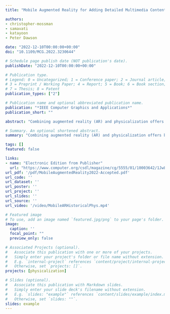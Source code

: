 ```yaml
---
title: "Mobile Augmented Reality for Adding Detailed Multimedia Content to Historical Physicalizations"

authors:
- christopher-mossman
- samavati
- katayoon
- Peter Dawson

date: "2022-12-10T00:00:00+00:00"
doi: "10.1109/MCG.2022.3230644"

# Schedule page publish date (NOT publication's date).
publishDate: "2022-12-10T00:00:00+00:00"

# Publication type.
# Legend: 0 = Uncategorized; 1 = Conference paper; 2 = Journal article;
# 3 = Preprint / Working Paper; 4 = Report; 5 = Book; 6 = Book section;
# 7 = Thesis; 8 = Patent
publication_types: ["2"]

# Publication name and optional abbreviated publication name.
publication: "*IEEE Computer Graphics and Applications*"
publication_short: ""

abstract: "Combining augmented reality (AR) and physicalization offers both opportunities and challenges when representing detailed historical data. In this paper, we describe a framework where mobile AR supplements views of 3D prints of historical locations with interactive functionality and small visual details that the prints alone cannot display. Since seeing certain details requires bringing the camera close to the physical objects, the resulting camera frames may lack the visual information necessary to determine objects' positions and accurately superimpose the overlay. We address this by enhancing tracking of 3D prints at close distances and employing visualization techniques that allow viewing small details in ways that do not interfere with tracking. To demonstrate these techniques, we apply our framework to the preservation of two heritage sites that represent large real-life areas containing smaller details of interest."

# Summary. An optional shortened abstract.
summary: "Combining augmented reality (AR) and physicalization offers both opportunities and challenges when representing detailed historical data. In this paper, we describe a framework where mobile AR supplements views of 3D prints of historical locations with interactive functionality and small visual details that the prints alone cannot display..."

tags: []
featured: false

links:
- name: "Electronic Edition from Publisher"
  url: "https://www.computer.org/csdl/magazine/cg/5555/01/10003642/1JwLsDcL7Fe"
url_pdf: '/pdf/MobileAugmentedReality2022-Accepted.pdf'
url_code: ''
url_dataset: ''
url_poster: ''
url_project: ''
url_slides: ''
url_source: ''
url_video: '/video/MobileARHistoricalPhys.mp4'

# Featured image
# To use, add an image named `featured.jpg/png` to your page's folder. 
image:
  caption: ''
  focal_point: ""
  preview_only: false

# Associated Projects (optional).
#   Associate this publication with one or more of your projects.
#   Simply enter your project's folder or file name without extension.
#   E.g. `internal-project` references `content/project/internal-project/index.md`.
#   Otherwise, set `projects: []`.
projects: [physicalization]

# Slides (optional).
#   Associate this publication with Markdown slides.
#   Simply enter your slide deck's filename without extension.
#   E.g. `slides: "example"` references `content/slides/example/index.md`.
#   Otherwise, set `slides: ""`.
slides: example
---
```

